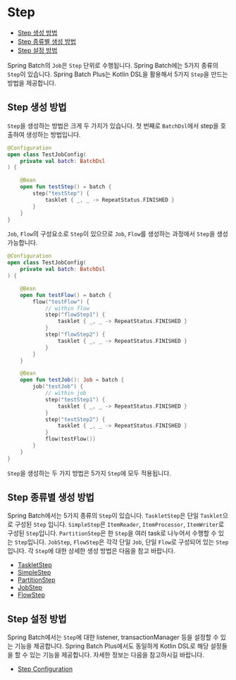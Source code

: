 # Step

- [Step 생성 방법](#step-생성-방법)
- [Step 종류별 생성 방법](#step-종류별-생성-방법)
- [Step 설정 방법](#step-설정-방법)

Spring Batch의 `Job`은 `Step` 단위로 수행됩니다. Spring Batch에는 5가지 종류의 `Step`이 있습니다. Spring Batch Plus는 Kotlin DSL을 활용해서 5가지 `Step`을 만드는 방법을 제공합니다.

## Step 생성 방법

`Step`을 생성하는 방법은 크게 두 가지가 있습니다. 첫 번째로 `BatchDsl`에서 step을 호출하여 생성하는 방법입니다.

```kotlin
@Configuration
open class TestJobConfig(
    private val batch: BatchDsl
) {

    @Bean
    open fun testStep() = batch {
        step("testStep") {
            tasklet { _, _ -> RepeatStatus.FINISHED }
        }
    }
}
```

`Job`, `Flow`의 구성요소로 `Step`이 있으므로 `Job`, `Flow`를 생성하는 과정에서 `Step`을 생성 가능합니다.

```kotlin
@Configuration
open class TestJobConfig(
    private val batch: BatchDsl
) {

    @Bean
    open fun testFlow() = batch {
        flow("testFlow") {
            // within flow
            step("flowStep1") {
                tasklet { _, _ -> RepeatStatus.FINISHED }
            }
            step("flowStep2") {
                tasklet { _, _ -> RepeatStatus.FINISHED }
            }
        }
    }

    @Bean
    open fun testJob(): Job = batch {
        job("testJob") {
            // within job
            step("testStep1") {
                tasklet { _, _ -> RepeatStatus.FINISHED }
            }
            step("testStep2") {
                tasklet { _, _ -> RepeatStatus.FINISHED }
            }
            flow(testFlow())
        }
    }
}
```

`Step`을 생성하는 두 가지 방법은 5가지 `Step`에 모두 적용됩니다.

## Step 종류별 생성 방법

Spring Batch에서는 5가지 종류의 `Step`이 있습니다. `TaskletStep`은 단일 `Tasklet`으로 구성된 `Step` 입니다. `SimpleStep`은 `ItemReader`, `ItemProcessor`, `ItemWriter`로 구성된 `Step`입니다. `PartitionStep`은 한 `Step`을 여러 task로 나누어서 수행할 수 있는 `Step`입니다. `JobStep`, `FlowStep`은 각각 단일 `Job`, 단일 `Flow`로 구성되어 있는 `Step`입니다. 각 `Step`에 대한 상세한 생성 방법은 다음을 참고 바랍니다.

- [TaskletStep](./tasklet-step.md)
- [SimpleStep](./simple-step.md)
- [PartitionStep](./partition-step.md)
- [JobStep](./job-step.md)
- [FlowStep](./flow-step.md)

## Step 설정 방법

Spring Batch에서는 `Step`에 대한 listener, transactionManager 등을 설정할 수 있는 기능을 제공합니다. Spring Batch Plus에서도 동일하게 Kotlin DSL로 해당 설정들을 할 수 있는 기능을 제공합니다. 자세한 정보는 다음을 참고하시길 바랍니다.

- [Step Configuration](./step-configuration.md)